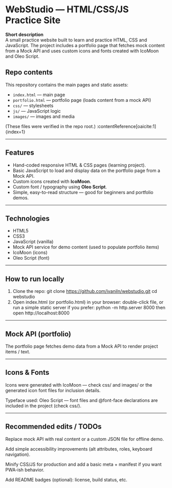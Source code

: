 # WebStudio — HTML/CSS/JS Practice Site

**Short description**  
A small practice website built to learn and practice HTML, CSS and JavaScript. The project includes a portfolio page that fetches mock content from a Mock API and uses custom icons and fonts created with IcoMoon and Oleo Script.

## Repo contents
This repository contains the main pages and static assets:
- `index.html` — main page  
- `portfolio.html` — portfolio page (loads content from a mock API)  
- `css/` — stylesheets  
- `js/` — JavaScript logic  
- `images/` — images and media

(These files were verified in the repo root.) :contentReference[oaicite:1]{index=1}

---

## Features
- Hand-coded responsive HTML & CSS pages (learning project).  
- Basic JavaScript to load and display data on the portfolio page from a Mock API.  
- Custom icons created with **IcoMoon**.  
- Custom font / typography using **Oleo Script**.  
- Simple, easy-to-read structure — good for beginners and portfolio demos.

---

## Technologies
- HTML5  
- CSS3  
- JavaScript (vanilla)  
- Mock API service for demo content (used to populate portfolio items)  
- IcoMoon (icons)  
- Oleo Script (font)

---

## How to run locally
1. Clone the repo:
   git clone https://github.com/ivaniln/webstudio.git
   cd webstudio
2. Open index.html (or portfolio.html) in your browser:
   double-click file, or run a simple static server if you prefer:
   python -m http.server 8000
   then open http://localhost:8000

---

## Mock API (portfolio)
The portfolio page fetches demo data from a Mock API to render project items / text.

---

## Icons & Fonts
Icons were generated with IcoMoon — check css/ and images/ or the generated icon font files for inclusion details.

Typeface used: Oleo Script — font files and @font-face declarations are included in the project (check css/).

---

## Recommended edits / TODOs

Replace mock API with real content or a custom JSON file for offline demo.

Add simple accessibility improvements (alt attributes, roles, keyboard navigation).

Minify CSS/JS for production and add a basic meta + manifest if you want PWA-ish behavior.

Add README badges (optional): license, build status, etc.

